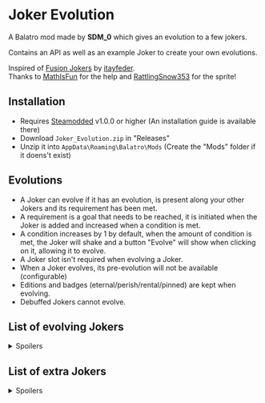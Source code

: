 # Joker Evolution
A Balatro mod made by **SDM_0** which gives an evolution to a few jokers.

Contains an API as well as an example Joker to create your own evolutions.

Inspired of [Fusion Jokers](https://github.com/itayfeder/Fusion-Jokers) by [itayfeder](https://github.com/itayfeder).<br>
Thanks to [MathIsFun](https://github.com/MathIsFun0) for the help and [RattlingSnow353](https://github.com/RattlingSnow353) for the sprite!

## Installation
- Requires [Steamodded](https://github.com/Steamopollys/Steamodded/) v1.0.0 or higher (An installation guide is available there)
- Download `Joker_Evolution.zip` in "Releases"
- Unzip it into `AppData\Roaming\Balatro\Mods` (Create the "Mods" folder if it doens't exist)

## Evolutions
- A Joker can evolve if it has an evolution, is present along your other Jokers and its requirement has been met.
- A requirement is a goal that needs to be reached, it is initiated when the Joker is added and increased when a condition is met.
- A condition increases by 1 by default, when the amount of condition is met, the Joker will shake and a button "Evolve" will
show when clicking on it, allowing it to evolve.
- A Joker slot isn't required when evolving a Joker.
- When a Joker evolves, its pre-evolution will not be available (configurable)
- Editions and badges (eternal/perish/rental/pinned) are kept when evolving.
- Debuffed Jokers cannot evolve.

## List of evolving Jokers
<details>
  <summary>Spoilers</summary>
  <br>

  | Evolution | Joker | Requirement | Effect |
  | :---: | :---: | :---: | :---: |
  | Ultimate Joker | Joker | Defeat 1 boss blind | +8 Mult |
  | Astronaut Joker | Space Joker | Upgrade 6 poker hands | 1 in 4 chance to upgrade the level of the most played poker hand |
  | Rendez-Vous | Séance | Score 2 Straight Flush | If poker hand is a Straight, create a random Spectral card |
  | Bordel the Buffon | Chaos the Clown | Reroll 10 times | Rerolls are refunded (3 per round) |
  | Monolith | Obelisk | Evolve 1 card | This Joker gains x0.2 Mult per consecutive hand played, reduced by x1 if playing your most played poker hand |
  | Superstar | Luchador | Defeat 2 boss blinds | Sell this card to disable the current boss blind and create a Luchador card |
  | Tarotologist | Cartomancer | Use 8 Tarot cards | Create 2 Tarot cards when blind is selected (Must have room) |
  | VIP Card | Loyalty Card | Score twice the blind goal 4 times | x4 Mult every 4 hands played |
  | Raised Fist | Clenched Fist | Score 25 cards | Adds double the rank of the highest ranked card held in hand to Mult |
  | Ninefold Joy | Cloud 9 | Score 9 9s cards | Earn $1 for each 9 or $2 for each modified 9 in your full deck at the end of round |
  | Full-Sugar Cola | Diet Cola | Skip 2 blinds | Sell this card to create 2 free Double Tag |
  | Wildfire | Campfire | Sell 15 cards | This joker gains X0.25 Mult for each card sold, loses X1 Mult after Boss Blind |
  | Aerialist | Acrobat | Score your last hand 4 times | X3 Mult on first hand of round |
  | Pilot's License | Driver's License | Add 8 playing cards | X0.75 Mult for every 4 Enhanced cards in your full deck |
  | Short-Term Satisfaction | Delayed Gratification | Win 3 rounds without using discards | Earn $2 per discard left by the end of round |
  | Ripple | Splash | Score 6 hands with extra cards | Every played card counts in scoring, +5 Mult per extra scored cards |
</details>

## List of extra Jokers
<details>
  <summary>Spoilers</summary>
  <br>

  | Joker | Cost | Rarity | Effect | 
  | :---: | :---: | :---: | :---: |
  | Collector Joker | 8 | Rare | X1 Mult per evolution done this run |
</details>
